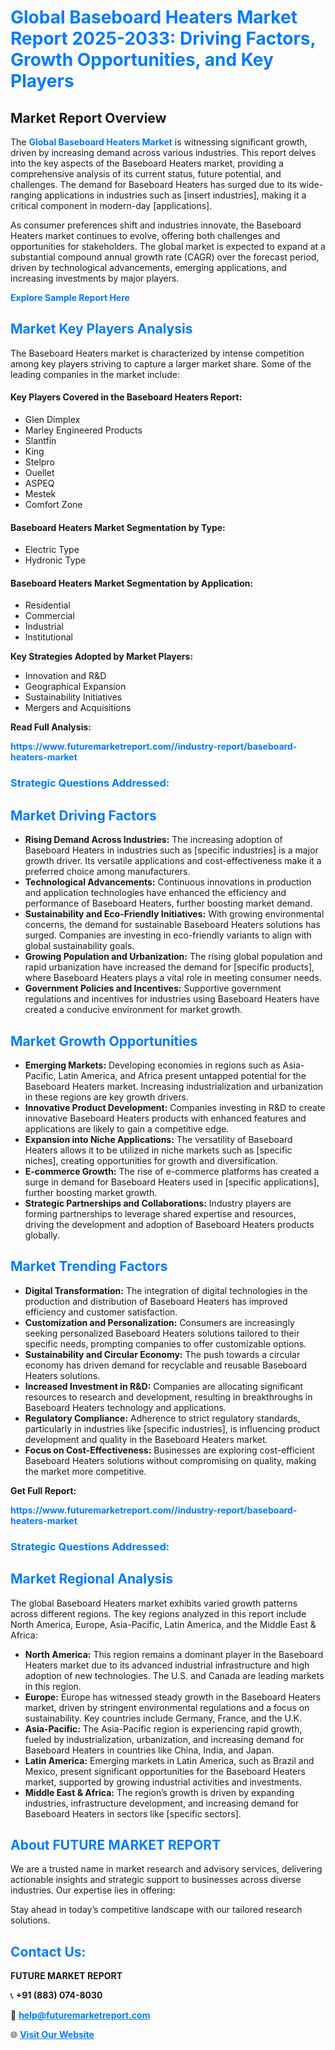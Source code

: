 <h1 style="color: #007BFF;">Global Baseboard Heaters Market Report 2025-2033: Driving Factors, Growth Opportunities, and Key Players</h1>

<section id="overview">
<h2>Market Report Overview</h2>
<p>The <a href="https://www.futuremarketreport.com//industry-report/baseboard-heaters-market" style="color: #007BFF; text-decoration: none;"><strong>Global Baseboard Heaters Market</strong></a> is witnessing significant growth, driven by increasing demand across various industries. This report delves into the key aspects of the Baseboard Heaters market, providing a comprehensive analysis of its current status, future potential, and challenges. The demand for Baseboard Heaters has surged due to its wide-ranging applications in industries such as [insert industries], making it a critical component in modern-day [applications].</p>
<p>As consumer preferences shift and industries innovate, the Baseboard Heaters market continues to evolve, offering both challenges and opportunities for stakeholders. The global market is expected to expand at a substantial compound annual growth rate (CAGR) over the forecast period, driven by technological advancements, emerging applications, and increasing investments by major players.</p>
</section>

<section id="overview">
<p><a href="https://www.futuremarketreport.com//request-sample/reportId=59752" style="color: #007BFF; text-decoration: none;"><strong>Explore Sample Report Here</strong></a></p>
</section>

<section id="key-players">
<h2 style="color: #007BFF;">Market Key Players Analysis</h2>
<p>The Baseboard Heaters market is characterized by intense competition among key players striving to capture a larger market share. Some of the leading companies in the market include:</p>
<h4>Key Players Covered in the Baseboard Heaters Report:</h4>
<ul><li>Glen Dimplex</li><li>Marley Engineered Products</li><li>Slantfin</li><li>King</li><li>Stelpro</li><li>Ouellet</li><li>ASPEQ</li><li>Mestek</li><li>Comfort Zone</li></ul>
<h4>Baseboard Heaters Market Segmentation by Type:</h4>
<ul><li>Electric Type</li><li>Hydronic Type</li></ul>

<h4>Baseboard Heaters Market Segmentation by Application:</h4>
<ul><li>Residential</li><li>Commercial</li><li>Industrial</li><li>Institutional</li></ul>
<p><strong>Key Strategies Adopted by Market Players:</strong></p>
<ul>
<li>Innovation and R&D</li>
<li>Geographical Expansion</li>
<li>Sustainability Initiatives</li>
<li>Mergers and Acquisitions</li>
</ul>
</section>

<section>
<p><strong>Read Full Analysis: </strong></p><a href="https://www.futuremarketreport.com//industry-report/baseboard-heaters-market" style="color: #007BFF; text-decoration: none;"><strong>https://www.futuremarketreport.com//industry-report/baseboard-heaters-market</strong></a>
<h3 style="color: #007BFF;">Strategic Questions Addressed:</h3>
</section>

<section id="driving-factors">
<h2 style="color: #007BFF;">Market Driving Factors</h2>
<ul>
<li><strong>Rising Demand Across Industries:</strong> The increasing adoption of Baseboard Heaters in industries such as [specific industries] is a major growth driver. Its versatile applications and cost-effectiveness make it a preferred choice among manufacturers.</li>
<li><strong>Technological Advancements:</strong> Continuous innovations in production and application technologies have enhanced the efficiency and performance of Baseboard Heaters, further boosting market demand.</li>
<li><strong>Sustainability and Eco-Friendly Initiatives:</strong> With growing environmental concerns, the demand for sustainable Baseboard Heaters solutions has surged. Companies are investing in eco-friendly variants to align with global sustainability goals.</li>
<li><strong>Growing Population and Urbanization:</strong> The rising global population and rapid urbanization have increased the demand for [specific products], where Baseboard Heaters plays a vital role in meeting consumer needs.</li>
<li><strong>Government Policies and Incentives:</strong> Supportive government regulations and incentives for industries using Baseboard Heaters have created a conducive environment for market growth.</li>
</ul>
</section>

<section id="growth-opportunities">
<h2 style="color: #007BFF;">Market Growth Opportunities</h2>
<ul>
<li><strong>Emerging Markets:</strong> Developing economies in regions such as Asia-Pacific, Latin America, and Africa present untapped potential for the Baseboard Heaters market. Increasing industrialization and urbanization in these regions are key growth drivers.</li>
<li><strong>Innovative Product Development:</strong> Companies investing in R&D to create innovative Baseboard Heaters products with enhanced features and applications are likely to gain a competitive edge.</li>
<li><strong>Expansion into Niche Applications:</strong> The versatility of Baseboard Heaters allows it to be utilized in niche markets such as [specific niches], creating opportunities for growth and diversification.</li>
<li><strong>E-commerce Growth:</strong> The rise of e-commerce platforms has created a surge in demand for Baseboard Heaters used in [specific applications], further boosting market growth.</li>
<li><strong>Strategic Partnerships and Collaborations:</strong> Industry players are forming partnerships to leverage shared expertise and resources, driving the development and adoption of Baseboard Heaters products globally.</li>
</ul>
</section>

<section id="trending-factors">
<h2 style="color: #007BFF;">Market Trending Factors</h2>
<ul>
<li><strong>Digital Transformation:</strong> The integration of digital technologies in the production and distribution of Baseboard Heaters has improved efficiency and customer satisfaction.</li>
<li><strong>Customization and Personalization:</strong> Consumers are increasingly seeking personalized Baseboard Heaters solutions tailored to their specific needs, prompting companies to offer customizable options.</li>
<li><strong>Sustainability and Circular Economy:</strong> The push towards a circular economy has driven demand for recyclable and reusable Baseboard Heaters solutions.</li>
<li><strong>Increased Investment in R&D:</strong> Companies are allocating significant resources to research and development, resulting in breakthroughs in Baseboard Heaters technology and applications.</li>
<li><strong>Regulatory Compliance:</strong> Adherence to strict regulatory standards, particularly in industries like [specific industries], is influencing product development and quality in the Baseboard Heaters market.</li>
<li><strong>Focus on Cost-Effectiveness:</strong> Businesses are exploring cost-efficient Baseboard Heaters solutions without compromising on quality, making the market more competitive.</li>
</ul>
</section>

<section>
<p><strong>Get Full Report: </strong></p><a href="https://www.futuremarketreport.com//industry-report/baseboard-heaters-market" style="color: #007BFF; text-decoration: none;"><strong>https://www.futuremarketreport.com//industry-report/baseboard-heaters-market</strong></a>
<h3 style="color: #007BFF;">Strategic Questions Addressed:</h3>
</section>


<section id="regional-analysis">
<h2 style="color: #007BFF;">Market Regional Analysis</h2>
<p>The global Baseboard Heaters market exhibits varied growth patterns across different regions. The key regions analyzed in this report include North America, Europe, Asia-Pacific, Latin America, and the Middle East & Africa:</p>
<ul>
<li><strong>North America:</strong> This region remains a dominant player in the Baseboard Heaters market due to its advanced industrial infrastructure and high adoption of new technologies. The U.S. and Canada are leading markets in this region.</li>
<li><strong>Europe:</strong> Europe has witnessed steady growth in the Baseboard Heaters market, driven by stringent environmental regulations and a focus on sustainability. Key countries include Germany, France, and the U.K.</li>
<li><strong>Asia-Pacific:</strong> The Asia-Pacific region is experiencing rapid growth, fueled by industrialization, urbanization, and increasing demand for Baseboard Heaters in countries like China, India, and Japan.</li>
<li><strong>Latin America:</strong> Emerging markets in Latin America, such as Brazil and Mexico, present significant opportunities for the Baseboard Heaters market, supported by growing industrial activities and investments.</li>
<li><strong>Middle East & Africa:</strong> The region’s growth is driven by expanding industries, infrastructure development, and increasing demand for Baseboard Heaters in sectors like [specific sectors].</li>
</ul>
</section>

<footer>
<h2 style="color: #007BFF;">About FUTURE MARKET REPORT</h2>
<p>We are a trusted name in market research and advisory services, delivering actionable insights and strategic support to businesses across diverse industries. Our expertise lies in offering:</p>

<p>Stay ahead in today’s competitive landscape with our tailored research solutions.</p>

<h2 style="color: #007BFF;">Contact Us:</h2>
<p><strong>FUTURE MARKET REPORT</strong></p>
<p>📞 <strong>+91 (883) 074-8030</strong></p>
<p>📧 <strong><a href="mailto:help@futuremarketreport.com" style="color: #007BFF;">help@futuremarketreport.com</a></strong></p>
<p>🌐 <strong><a href="https://www.futuremarketreport.com/" style="color: #007BFF;">Visit Our Website</a></strong></p>
</footer>